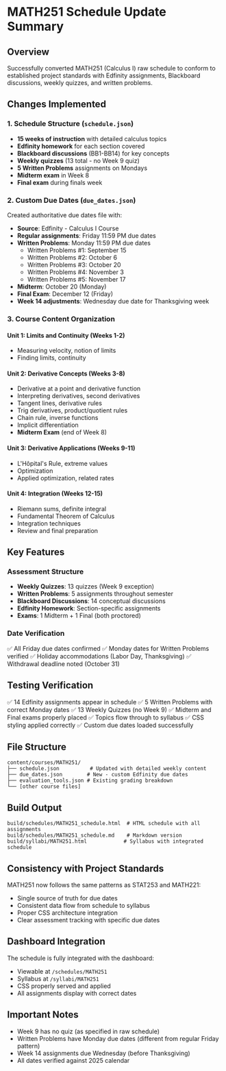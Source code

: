 # MATH251 Schedule Update Summary

## Overview

Successfully converted MATH251 (Calculus I) raw schedule to conform to established project standards with Edfinity assignments, Blackboard discussions, weekly quizzes, and written problems.

## Changes Implemented

### 1. Schedule Structure (`schedule.json`)

- **15 weeks of instruction** with detailed calculus topics
- **Edfinity homework** for each section covered
- **Blackboard discussions** (BB1-BB14) for key concepts
- **Weekly quizzes** (13 total - no Week 9 quiz)
- **5 Written Problems** assignments on Mondays
- **Midterm exam** in Week 8
- **Final exam** during finals week

### 2. Custom Due Dates (`due_dates.json`)

Created authoritative due dates file with:

- **Source**: Edfinity - Calculus I Course
- **Regular assignments**: Friday 11:59 PM due dates
- **Written Problems**: Monday 11:59 PM due dates
  - Written Problems #1: September 15
  - Written Problems #2: October 6
  - Written Problems #3: October 20
  - Written Problems #4: November 3
  - Written Problems #5: November 17
- **Midterm**: October 20 (Monday)
- **Final Exam**: December 12 (Friday)
- **Week 14 adjustments**: Wednesday due date for Thanksgiving week

### 3. Course Content Organization

#### Unit 1: Limits and Continuity (Weeks 1-2)

- Measuring velocity, notion of limits
- Finding limits, continuity

#### Unit 2: Derivative Concepts (Weeks 3-8)

- Derivative at a point and derivative function
- Interpreting derivatives, second derivatives
- Tangent lines, derivative rules
- Trig derivatives, product/quotient rules
- Chain rule, inverse functions
- Implicit differentiation
- **Midterm Exam** (end of Week 8)

#### Unit 3: Derivative Applications (Weeks 9-11)

- L'Hôpital's Rule, extreme values
- Optimization
- Applied optimization, related rates

#### Unit 4: Integration (Weeks 12-15)

- Riemann sums, definite integral
- Fundamental Theorem of Calculus
- Integration techniques
- Review and final preparation

## Key Features

### Assessment Structure

- **Weekly Quizzes**: 13 quizzes (Week 9 exception)
- **Written Problems**: 5 assignments throughout semester
- **Blackboard Discussions**: 14 conceptual discussions
- **Edfinity Homework**: Section-specific assignments
- **Exams**: 1 Midterm + 1 Final (both proctored)

### Date Verification

✅ All Friday due dates confirmed
✅ Monday dates for Written Problems verified
✅ Holiday accommodations (Labor Day, Thanksgiving)
✅ Withdrawal deadline noted (October 31)

## Testing Verification

✅ 14 Edfinity assignments appear in schedule
✅ 5 Written Problems with correct Monday dates
✅ 13 Weekly Quizzes (no Week 9)
✅ Midterm and Final exams properly placed
✅ Topics flow through to syllabus
✅ CSS styling applied correctly
✅ Custom due dates loaded successfully

## File Structure

```
content/courses/MATH251/
├── schedule.json          # Updated with detailed weekly content
├── due_dates.json        # New - custom Edfinity due dates
├── evaluation_tools.json # Existing grading breakdown
└── [other course files]
```

## Build Output

```
build/schedules/MATH251_schedule.html  # HTML schedule with all assignments
build/schedules/MATH251_schedule.md    # Markdown version
build/syllabi/MATH251.html            # Syllabus with integrated schedule
```

## Consistency with Project Standards

MATH251 now follows the same patterns as STAT253 and MATH221:

- Single source of truth for due dates
- Consistent data flow from schedule to syllabus
- Proper CSS architecture integration
- Clear assessment tracking with specific due dates

## Dashboard Integration

The schedule is fully integrated with the dashboard:

- Viewable at `/schedules/MATH251`
- Syllabus at `/syllabi/MATH251`
- CSS properly served and applied
- All assignments display with correct dates

## Important Notes

- Week 9 has no quiz (as specified in raw schedule)
- Written Problems have Monday due dates (different from regular Friday pattern)
- Week 14 assignments due Wednesday (before Thanksgiving)
- All dates verified against 2025 calendar
